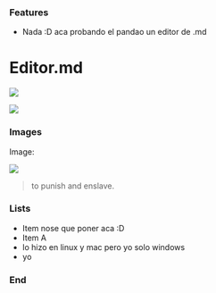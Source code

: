 ### Features

- Nada :D aca probando el pandao un editor de .md

# Editor.md

![](https://pandao.github.io/editor.md/images/logos/editormd-logo-180x180.png)

![](https://img.shields.io/github/stars/pandao/editor.md.svg) 

### Images

Image:

![](https://pandao.github.io/editor.md/examples/images/4.jpg)

> to punish and enslave.

### Lists
- Item nose que poner aca  :D
- Item A
- lo hizo en linux y mac pero yo solo windows 
- yo

### End